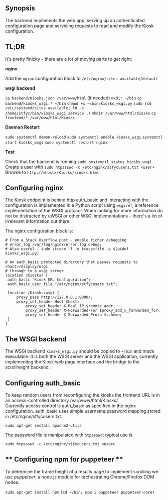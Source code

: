 ﻿## **Synopsis**

The backend implements the web app, serving up an authenticated configuration page and servicing requests to read and modify the Kiosk configuration.

## **TL;DR**

It's pretty finicky - there are a lot of moving parts to get right:

**nginx**

Add the `nginx` configuration block to `/etc/nginx/sites-available/default`

 **wsgi backend**
 
`cp backend/Kiosks.json /var/www/html`
(if needed) `mkdir ~/bin`
`cp backend/kiosks_wsgi.* ~/bin`
`chmod +x ~/bin/kiosks_wsgi.py`
`sudo (cd /etc/systemd/sites-available; ln -s /home/stfyc/bin/kiosks_wsgi.service .)`
`mkdir /var/www/html/Kiosks`
`cp frontend/* /var/www/html/Kiosks`

**Daemon Restart**

`sudo systemctl demon-reload`
`sudo systemctl enable kiosks_wsgi`
`systemctl start kiosks_wsgi`
`sudo systemctl restart nginx`
 
**Test**

Check that the backend is running `sudo systemctl status kiosks_wsgi`
Create a user with `sudo htpasswd -c /etc/nginx/stfycusers.txt <user>`
Browse to `http://<host>/Kiosks/kiosks.html`

## **Configuring nginx**

The Kiosk endpoint is behind http auth_basic and interacting with the configuration is implemented in a Python script using `wsgiref`, a reference implementation of the WSGI protocol. When looking for more information do not be distracted by uWSGI or other WSGI implementations - there's a lot of irrelevant information out there.

The nginx configuration block is:

    # From a Stack Overflow post - enable richer debugging
    # error_log /var/log/nginx/error.log debug;
    # Also useful - sudo strace -f -e trace=file -p $(pidof kiosks_wsgi,py)

    # An auth_basic protected directory that passes requests to <host>/display/wsgi
    # through to a wsgi server
    location /Kiosks/ {
	 auth_basic "Kiosk URL Configuration";
	 auth_basic_user_file "/etc/nginx/stfycusers.txt";

	 location /Kiosks/wsgi {
	     proxy_pass http://127.0.0.1:8000/;
	     proxy_set_header Host $host;
       	     proxy_set_header X-Real-IP $remote_addr;
       	     proxy_set_header X-Forwarded-For $proxy_add_x_forwarded_for;
       	     proxy_set_header X-Forwarded-Proto $scheme;
	 }
    }

## **The WSGI backend**

The WSGI backend `kiosks_wsgi.py` should be copied to `~/bin` and made executable. It is both the WSGI server and the WSGI application, currently implementing the Kiosk web page interface and the bridge to the scrollheight backend.

## **Configuring auth_basic**

To keep random users from reconfiguring the kiosks the frontend URL is in an access-controlled directory /var/www/html/Kiosks/. \
Currently access control is auth_basic as specified in the nginx configuration. auth_basic uses simple username:password mapping stored in /etc/nginx/stfycusers.txt.

`sudo apt-get install apache2-utils`

The password file is manipulated with `htpasswd`; typical use is

`sudo htpasswd -c /etc/nginx/stfycusers.txt <user>`

## ** Configuring npm for puppeteer **

To determine the frame height of a results page to implement scrolling we use
*puppeteer*, a node.js module for orchestrating Chrome/Firefox DOM nodes.

`sudo apt-get install npm`
`(cd ~/bin; npm i puppeteer puppeteer-core)`
